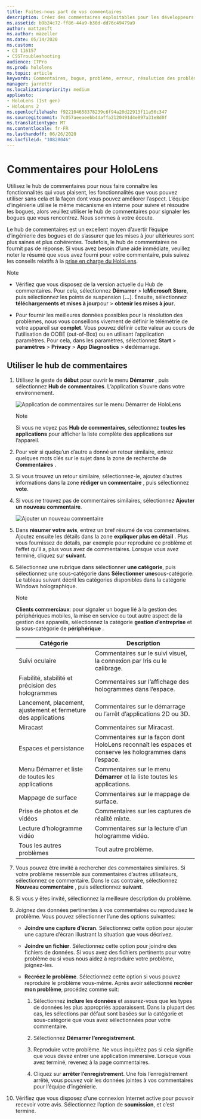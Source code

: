 ```yaml
---
title: Faites-nous part de vos commentaires
description: Créez des commentaires exploitables pour les développeurs HoloLens et Windows Mixed Reality en utilisant le hub de commentaires.
ms.assetid: b9b24c72-ff86-44a9-b30d-dd76c49479a9
author: mattzmsft
ms.author: mazeller
ms.date: 05/14/2020
ms.custom:
- CI 116157
- CSSTroubleshooting
audience: ITPro
ms.prod: hololens
ms.topic: article
keywords: Commentaires, bogue, problème, erreur, résolution des problèmes, aide
manager: jarrettr
ms.localizationpriority: medium
appliesto:
- HoloLens (1st gen)
- HoloLens 2
ms.openlocfilehash: f922104658378239c6f94a20d22913f11a56c347
ms.sourcegitcommit: 7c057aeeaeebb4daffa2120491d4e897a31e8d0f
ms.translationtype: MT
ms.contentlocale: fr-FR
ms.lasthandoff: 06/26/2020
ms.locfileid: "10828046"
---
```

# Commentaires pour HoloLens

Utilisez le hub de commentaires pour nous faire connaître les fonctionnalités qui vous plaisent, les fonctionnalités que vous pouvez utiliser sans cela et la façon dont vous pouvez améliorer l’aspect. L’équipe d’ingénierie utilise le même mécanisme en interne pour suivre et résoudre les bogues, alors veuillez utiliser le hub de commentaires pour signaler les bogues que vous rencontrez. Nous sommes à votre écoute.

Le hub de commentaires est un excellent moyen d’avertir l’équipe d’ingénierie des bogues et de s’assurer que les mises à jour ultérieures sont plus saines et plus cohérentes. Toutefois, le hub de commentaires ne fournit pas de réponse. Si vous avez besoin d’une aide immédiate, veuillez noter le résumé que vous avez fourni pour votre commentaire, puis suivez les conseils relatifs à la [prise en charge du HoloLens](https://support.microsoft.com/supportforbusiness/productselection?sapid=e9391227-fa6d-927b-0fff-f96288631b8f).

> [!NOTE]  
>  
> - Vérifiez que vous disposez de la version actuelle du Hub de commentaires. Pour cela, sélectionnez **Démarrer**  >  le**Microsoft Store**, puis sélectionnez les points de suspension (**...**). Ensuite, sélectionnez **téléchargements et mises à jour**pour  >  **obtenir les mises à jour**.  
>  
> - Pour fournir les meilleures données possibles pour la résolution des problèmes, nous vous conseillons vivement de définir le télémétrie de votre appareil sur **complet**. Vous pouvez définir cette valeur au cours de l’utilisation de OOBE (out-of-Box) ou en utilisant l’application paramètres. Pour cela, dans les paramètres, sélectionnez **Start**  >  **paramètres**  >  **Privacy**  >  **App Diagnostics**  >  **de**démarrage.

## Utiliser le hub de commentaires

1. Utilisez le geste de **début** pour ouvrir le menu **Démarrer** , puis sélectionnez **Hub de commentaires**. L’application s’ouvre dans votre environnement.

   ![Application de commentaires sur le menu Démarrer de HoloLens](./images/hololens2-feedbackhub-tile.png)
   > [!NOTE]  
   > Si vous ne voyez pas **Hub de commentaires**, sélectionnez **toutes les applications** pour afficher la liste complète des applications sur l’appareil.

1. Pour voir si quelqu’un d’autre a donné un retour similaire, entrez quelques mots clés sur le sujet dans la zone de recherche de **Commentaires** .
1. Si vous trouvez un retour similaire, sélectionnez-le, ajoutez d’autres informations dans la zone **rédiger un commentaire** , puis sélectionnez **vote**.
1. Si vous ne trouvez pas de commentaires similaires, sélectionnez **Ajouter un nouveau commentaire**.

   ![Ajouter un nouveau commentaire](./images/hololens-feedback-1.png)

1. Dans **résumer votre avis**, entrez un bref résumé de vos commentaires. Ajoutez ensuite les détails dans la zone **expliquer plus en détail** . Plus vous fournissez de détails, par exemple pour reproduire ce problème et l’effet qu’il a, plus vous avez de commentaires. Lorsque vous avez terminé, cliquez sur **suivant**.

1. Sélectionnez une rubrique dans sélectionner **une catégorie**, puis sélectionnez une sous-catégorie dans **Sélectionner une**sous-catégorie. Le tableau suivant décrit les catégories disponibles dans la catégorie Windows holographique.

   > [!NOTE]  
   > **Clients commerciaux**: pour signaler un bogue lié à la gestion des périphériques mobiles, la mise en service ou tout autre aspect de la gestion des appareils, sélectionnez la catégorie **gestion d’entreprise** et la sous-catégorie de **périphérique** .

   |Catégorie |Description |
   | --- | --- |
   |Suivi oculaire |Commentaires sur le suivi visuel, la connexion par Iris ou le calibrage. |
   |Fiabilité, stabilité et précision des hologrammes |Commentaires sur l’affichage des hologrammes dans l’espace. |
   |Lancement, placement, ajustement et fermeture des applications |Commentaires sur le démarrage ou l’arrêt d’applications 2D ou 3D. |
   |Miracast |Commentaires sur Miracast. |
   |Espaces et persistance |Commentaires sur la façon dont HoloLens reconnaît les espaces et conserve les hologrammes dans l’espace. |
   |Menu Démarrer et liste de toutes les applications |Commentaires sur le menu **Démarrer** et la liste toutes les applications. |
   |Mappage de surface |Commentaires sur le mappage de surface. |
   |Prise de photos et de vidéos |Commentaires sur les captures de réalité mixte. |
   |Lecture d’hologramme vidéo |Commentaires sur la lecture d’un hologramme vidéo. |
   |Tous les autres problèmes |Tout autre problème. |

1. Vous pouvez être invité à rechercher des commentaires similaires. Si votre problème ressemble aux commentaires d’autres utilisateurs, sélectionnez ce commentaire. Dans le cas contraire, sélectionnez **Nouveau commentaire** , puis sélectionnez **suivant**.

1. Si vous y êtes invité, sélectionnez la meilleure description du problème.

1. Joignez des données pertinentes à vos commentaires ou reproduisez le problème. Vous pouvez sélectionner l’une des options suivantes:

   - **Joindre une capture d’écran**. Sélectionnez cette option pour ajouter une capture d’écran illustrant la situation que vous décrivez.
   - **Joindre un fichier**. Sélectionnez cette option pour joindre des fichiers de données. Si vous avez des fichiers pertinents pour votre problème ou si vous nous aidez à reproduire votre problème, joignez-les.
   - **Recréez le problème**. Sélectionnez cette option si vous pouvez reproduire le problème vous-même. Après avoir sélectionné **recréer mon problème**, procédez comme suit:  

     1. Sélectionnez **inclure les données** et assurez-vous que les types de données les plus appropriés apparaissent. Dans la plupart des cas, les sélections par défaut sont basées sur la catégorie et sous-catégorie que vous avez sélectionnées pour votre commentaire.  
     1. Sélectionnez **Démarrer l’enregistrement**.

     1. Reproduire votre problème. Ne vous inquiétez pas si cela signifie que vous devez entrer une application immersive. Lorsque vous avez terminé, revenez à la page commentaires.
     1. Cliquez sur **arrêter l’enregistrement**. Une fois l’enregistrement arrêté, vous pouvez voir les données jointes à vos commentaires pour l’équipe d’ingénierie.

1. Vérifiez que vous disposez d’une connexion Internet active pour pouvoir recevoir votre avis. Sélectionnez l’option de **soumission**, et c’est terminé.
